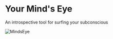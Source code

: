 # Your Mind's Eye
An introspective tool for surfing your subconscious

![MindsEye](https://github.com/not-pizza/minds-eye/assets/39913933/4967e12d-f49c-4cd4-9543-5d51d4bcff7c)
